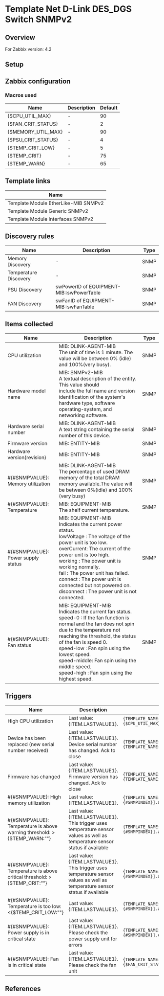 
# Template Net D-Link DES_DGS Switch SNMPv2

## Overview

For Zabbix version: 4.2  

## Setup


## Zabbix configuration


### Macros used

|Name|Description|Default|
|----|-----------|-------|
|{$CPU_UTIL_MAX}|-|90|
|{$FAN_CRIT_STATUS}|-|2|
|{$MEMORY_UTIL_MAX}|-|90|
|{$PSU_CRIT_STATUS}|-|4|
|{$TEMP_CRIT_LOW}|-|5|
|{$TEMP_CRIT}|-|75|
|{$TEMP_WARN}|-|65|

## Template links

|Name|
|----|
|Template Module EtherLike-MIB SNMPv2|
|Template Module Generic SNMPv2|
|Template Module Interfaces SNMPv2|

## Discovery rules

|Name|Description|Type|
|----|-----------|----|
|Memory Discovery|-|SNMP|
|Temperature Discovery|-|SNMP|
|PSU Discovery|swPowerID of EQUIPMENT-MIB::swPowerTable|SNMP|
|FAN Discovery|swFanID of EQUIPMENT-MIB::swFanTable|SNMP|

## Items collected

|Name|Description|Type|
|----|-----------|----|
|CPU utilization|MIB: DLINK-AGENT-MIB</br>The unit of time is 1 minute. The value will be between 0% (idle) and 100%(very busy).|SNMP|
|Hardware model name|MIB: SNMPv2-MIB</br>A textual description of the entity.  This value should</br>include the full name and version identification of the system's hardware type, software operating-system, and</br>networking software.|SNMP|
|Hardware serial number|MIB: DLINK-AGENT-MIB</br>A text string containing the serial number of this device.|SNMP|
|Firmware version|MIB: ENTITY-MIB</br>|SNMP|
|Hardware version(revision)|MIB: ENTITY-MIB</br>|SNMP|
|#{#SNMPVALUE}: Memory utilization|MIB: DLINK-AGENT-MIB</br>The percentage of used DRAM memory of the total DRAM memory available.The value will be between 0%(idle) and 100%(very busy)|SNMP|
|#{#SNMPVALUE}: Temperature|MIB: EQUIPMENT-MIB</br>The shelf current temperature.|SNMP|
|#{#SNMPVALUE}: Power supply status|MIB: EQUIPMENT-MIB</br>Indicates the current power status.</br>lowVoltage : The voltage of the power unit is too low.</br>overCurrent: The current of the power unit is too high.</br>working    : The power unit is working normally.</br>fail       : The power unit has failed.</br>connect    : The power unit is connected but not powered on.</br>disconnect : The power unit is not connected.|SNMP|
|#{#SNMPVALUE}: Fan status|MIB: EQUIPMENT-MIB</br>Indicates the current fan status.</br>speed-0     : If the fan function is normal and the fan does not spin            due to the temperature not  reaching the threshold, the status of the fan is speed 0.</br>speed-low   : Fan spin using the lowest speed.</br>speed-middle: Fan spin using the middle speed.</br>speed-high  : Fan spin using the highest speed.|SNMP|


## Triggers

|Name|Description|Expression|Severity|
|----|-----------|----|----|
|High CPU utilization|Last value: {ITEM.LASTVALUE1}.|`{TEMPLATE_NAME:system.cpu.util[agentCPUutilizationIn1min.0].avg(5m)}>{$CPU_UTIL_MAX}`|AVERAGE|
|Device has been replaced (new serial number received)|Last value: {ITEM.LASTVALUE1}.</br>Device serial number has changed. Ack to close|`{TEMPLATE_NAME:system.hw.serialnumber.diff()}=1 and {TEMPLATE_NAME:system.hw.serialnumber.strlen()}>0`|INFO|
|Firmware has changed|Last value: {ITEM.LASTVALUE1}.</br>Firmware version has changed. Ack to close|`{TEMPLATE_NAME:system.hw.firmware.diff()}=1 and {TEMPLATE_NAME:system.hw.firmware.strlen()}>0`|INFO|
|#{#SNMPVALUE}: High memory utilization|Last value: {ITEM.LASTVALUE1}.|`{TEMPLATE_NAME:vm.memory.pused[agentDRAMutilization.{#SNMPINDEX}].avg(5m)}>{$MEMORY_UTIL_MAX}`|AVERAGE|
|#{#SNMPVALUE}: Temperature is above warning threshold: >{$TEMP_WARN:""}|Last value: {ITEM.LASTVALUE1}.</br>This trigger uses temperature sensor values as well as temperature sensor status if available|`{TEMPLATE_NAME:sensor.temp.value[swTemperatureCurrent.{#SNMPINDEX}].avg(5m)}>{$TEMP_WARN:""}`|WARNING|
|#{#SNMPVALUE}: Temperature is above critical threshold: >{$TEMP_CRIT:""}|Last value: {ITEM.LASTVALUE1}.</br>This trigger uses temperature sensor values as well as temperature sensor status if available|`{TEMPLATE_NAME:sensor.temp.value[swTemperatureCurrent.{#SNMPINDEX}].avg(5m)}>{$TEMP_CRIT:""}`|HIGH|
|#{#SNMPVALUE}: Temperature is too low: <{$TEMP_CRIT_LOW:""}|Last value: {ITEM.LASTVALUE1}.|`{TEMPLATE_NAME:sensor.temp.value[swTemperatureCurrent.{#SNMPINDEX}].avg(5m)}<{$TEMP_CRIT_LOW:""}`|AVERAGE|
|#{#SNMPVALUE}: Power supply is in critical state|Last value: {ITEM.LASTVALUE1}.</br>Please check the power supply unit for errors|`{TEMPLATE_NAME:sensor.psu.status[swPowerStatus.{#SNMPINDEX}].count(#1,{$PSU_CRIT_STATUS},eq)}=1`|AVERAGE|
|#{#SNMPVALUE}: Fan is in critical state|Last value: {ITEM.LASTVALUE1}.</br>Please check the fan unit|`{TEMPLATE_NAME:sensor.fan.status[swFanStatus.{#SNMPINDEX}].count(#1,{$FAN_CRIT_STATUS},eq)}=1`|AVERAGE|

## References

